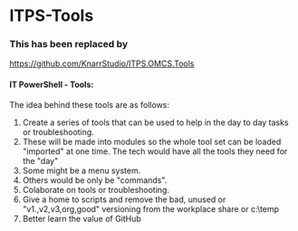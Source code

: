 # ITPS-Tools

### This has been replaced by
https://github.com/KnarrStudio/ITPS.OMCS.Tools

#### IT PowerShell - Tools:
The idea behind these tools are as follows:
1. Create a series of tools that can be used to help in the day to day tasks or troubleshooting.  
1. These will be made into modules so the whole tool set can be loaded "imported" at one time.  The tech would have all the tools they need for the "day"
1. Some might be a menu system.
1. Others would be only be "commands".
2. Colaborate on tools or troubleshooting.
3. Give a home to scripts and remove the bad, unused or "v1.,v2,v3,org,good" versioning from the workplace share or c:\temp
4. Better learn the value of GitHub
